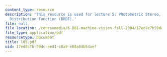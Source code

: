 ```yaml
---
content_type: resource
description: 'This resource is used for lecture 5: Photometric Stereo, Brightness
  Distribution Function (BRDF).'
file: null
file_location: /coursemedia/6-801-machine-vision-fall-2004/17ed8c7b59dcee41c0a9e88a84b5daef_l05.pdf
file_type: application/pdf
resourcetype: Document
title: l05.pdf
uid: 17ed8c7b-59dc-ee41-c0a9-e88a84b5daef
---
```

